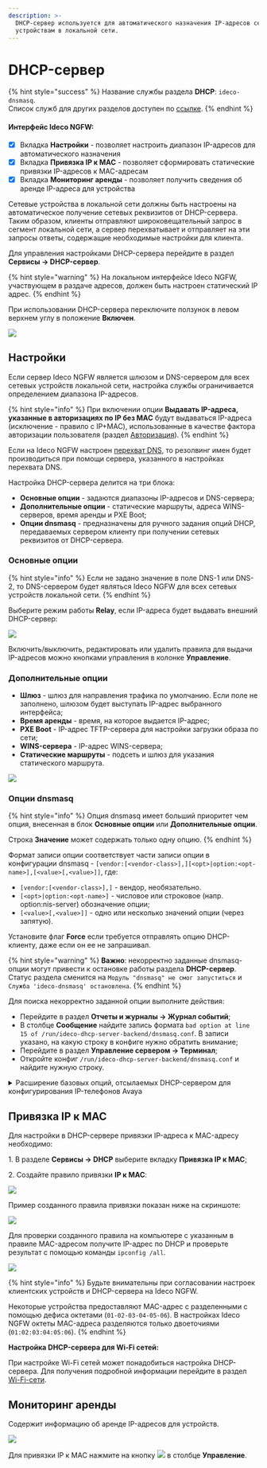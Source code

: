 ```yaml
---
description: >-
  DHCP-сервер используется для автоматического назначения IP-адресов сетевым
  устройствам в локальной сети.
---
```


# DHCP-сервер

{% hint style="success" %}
Название службы раздела **DHCP**: `ideco-dnsmasq`. \
Список служб для других разделов доступен по [ссылке](/settings/server-management/terminal.md).
{% endhint %}

#### Интерфейс Ideco NGFW:

* [x] Вкладка **Настройки** - позволяет настроить диапазон IP-адресов для автоматического назначения
* [x] Вкладка **Привязка IP к MAC** - позволяет сформировать статические привязки IP-адресов к MAC-адресам
* [x] Вкладка **Мониторинг аренды** - позволяет получить сведения об аренде IP-адреса для устройства

Сетевые устройства в локальной сети должны быть настроены на автоматическое получение сетевых реквизитов от DHCP-сервера. Таким образом, клиенты отправляют широковещательный запрос в сегмент локальной сети, а сервер перехватывает и отправляет на эти запросы ответы, содержащие необходимые настройки для клиента.

Для управления настройками DHCP-сервера перейдите в раздел **Сервисы -> DHCP-сервер**.

{% hint style="warning" %}
На локальном интерфейсе Ideco NGFW, участвующем в раздаче адресов, должен быть настроен статический IP адрес.
{% endhint %}

При использовании DHCP-сервера переключите ползунок в левом верхнем углу в положение **Включен**.

![](/.gitbook/assets/dhcp.gif)
## Настройки

Если сервер Ideco NGFW является шлюзом и DNS-сервером для всех сетевых устройств локальной сети, настройка службы ограничивается определением диапазона IP-адресов. 

{% hint style="info" %}
При включении опции **Выдавать IP-адреса, указанные в авторизациях по IP без MAC** будут выдаваться IP-адреса (исключение - правило с IP+MAC), использованные в качестве фактора авторизации пользователя (раздел [Авторизация](/settings/users/authorization/README.md)).
{% endhint %}

Если на Ideco NGFW настроен [перехват DNS](dns/#perekhvat-dns-zaprosov), то резолвинг имен будет производиться при помощи сервера, указанного в настройках перехвата DNS.

Настройка DHCP-сервера делится на три блока:

* **Основные опции** - задаются диапазоны IP-адресов и DNS-сервера;
* **Дополнительные опции** - статические маршруты, адреса WINS-серверов, время аренды и PXE Boot;
* **Опции dnsmasq** - предназначены для ручного задания опций DHCP, передаваемых сервером клиенту при получении сетевых реквизитов от DHCP-сервера.

### Основные опции

{% hint style="info" %}
Если не задано значение в поле DNS-1 или DNS-2, то DNS-сервером будет являться Ideco NGFW для всех сетевых устройств локальной сети. 
{% endhint %}

Выберите режим работы **Relay**, если IP-адреса будет выдавать внешний DHCP-сервер:

![](/.gitbook/assets/dhcp6.png)

Включить/выключить, редактировать или удалить правила для выдачи IP-адресов можно кнопками управления в колонке **Управление**.

### Дополнительные опции

* **Шлюз** - шлюз для направления трафика по умолчанию. Если поле не заполнено, шлюзом будет выступать IP-адрес выбранного интерфейса;
* **Время аренды** - время, на которое выдается IP-адрес;
* **PXE Boot** - IP-адрес TFTP-сервера для настройки загрузки образа по сети;
* **WINS-сервера** - IP-адрес WINS-сервера;
* **Статические маршруты** -  подсеть и шлюз для указания статического маршрута.

![](/.gitbook/assets/dhcp.png)

### Опции dnsmasq

{% hint style="info" %}
Опция dnsmasq имеет больший приоритет чем опция, внесенная в блок **Основные опции** или **Дополнительные опции**.

Строка **Значение** может содержать только одну опцию.
{% endhint %}

Формат записи опции соответствует части записи опции в конфигурации dnsmasq - `[vendor:[<vendor-class>],][<opt>|option:<opt-name>],[<value>[,<value>]]`, где:
* `[vendor:[<vendor-class>],]` - вендор, необязательно. 
* `[<opt>|option:<opt-name>]` - числовое или строковое (напр. option:nis-server) обозначение опции;
* `[<value>[,<value>]]` - одно или несколько значений опции (через запятую).

Установите флаг **Force** если требуется отправлять опцию DHCP-клиенту, даже если он ее не запрашивал.

{% hint style="warning" %}
**Важно**: некорректно заданные dnsmasq-опции могут привести к остановке работы раздела **DHCP-сервер**. Статус раздела сменится на `Модуль "dnsmasq" не смог запуститься` и 
`Служба 'ideco-dnsmasq' остановлена`. 
{% endhint %}

Для поиска некорректно заданной опции выполните действия:
* Перейдите в раздел **Отчеты и журналы -> Журнал событий**;
* В столбце **Сообщение** найдите запись формата `bad option at line 15 of /run/ideco-dhcp-server-backend/dnsmasq.conf`. В записи указано, на какую строку в конфиге нужно обратить внимание;
* Перейдите в раздел **Управление сервером -> Терминал**;
* Откройте конфиг `/run/ideco-dhcp-server-backend/dnsmasq.conf` и найдите нужную строку.

<details>

<summary>Расширение базовых опций, отсылаемых DHCP-сервером для конфигурирования IP-телефонов Avaya</summary>

Для IP-телефонов Avaya может потребоваться передать оборудованию опции 176 и 242. Для ознакомления со списком опций для конкретной модели обратитесь к [документации нужной модели Avaya](https://support.avaya.com/support/en/public).

1\. Перейдите к созданию настройки DHCP-сервера (**Сервисы -> DHCP-сервер -> Настройки -> Добавить**).

2\. Заполните **Основные** и **Дополнительные** опции.

3\. Нажмите **Добавить опцию** и заполните 176 опцию. Она используется для указания голосового сервера:

```
176,"MCIPADD=1.2.3.4,MCPORT=1719"
```

4\. После добавления 176 опции добавьте 242. Она используется для серверов передачи данных:

```
242,"MCIPADD=1.1.1.2,MCPORT=1719"
```

После сохранения настроек IP-телефония Avaya будет получать от DHCP-сервера расширенный список опций.

</details>

## Привязка IP к MAC

Для настройки в DHCP-сервере привязки IP-адреса к MAC-адресу необходимо:

1\. В разделе **Сервисы -> DHCP** выберите вкладку **Привязка IP к MAC**;

2\. Создайте правило привязки **IP к MAC**:

![](/.gitbook/assets/dhcp2.png)

Пример созданного правила привязки показан ниже на скриншоте:

![](/.gitbook/assets/dhcp3.png)

Для проверки созданного правила на компьютере с указанным в правиле MAC-адресом получите IP-адрес по DHCP и проверьте результат с помощью команды `ipconfig /all`.

![](/.gitbook/assets/dhcp4.png)

{% hint style="info" %}
Будьте внимательны при согласовании настроек клиентских устройств и DHCP-сервера на Ideco NGFW.

Некоторые устройства предоставляют MAC-адрес с разделенными с помощью дефиса октетами (`01-02-03-04-05-06`). В настройках Ideco NGFW октеты MAC-адреса разделяются только двоеточиями (`01:02:03:04:05:06`). 
{% endhint %}

**Настройка DHCP-сервера для Wi-Fi сетей:**

При настройке Wi-Fi сетей может понадобиться настройка DHCP-сервера. Для получения подробной информации перейдите в раздел [Wi-Fi-сети](/settings/users/wifi-network.md).

## Мониторинг аренды

Содержит информацию об аренде IP-адресов для устройств.

![](/.gitbook/assets/dhcp5.png)

Для привязки IP к MAC нажмите на кнопку ![](/.gitbook/assets/icon-tie.png) в столбце **Управление**.